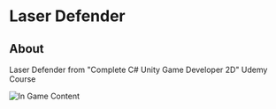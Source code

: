 # Laser Defender

## About
Laser Defender from "Complete C# Unity Game Developer 2D" Udemy Course

![In Game Content](https://github.com/ranierepsa/udemy-gamedevtv-unity2d-laser-defender/blob/master/ReadmeFiles/LaserDefender.png?raw=true)
